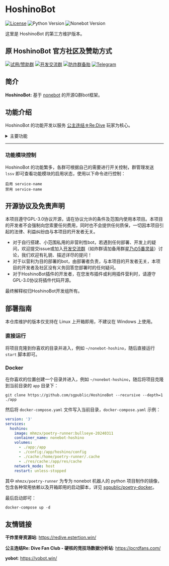 # HoshinoBot

[![License](https://img.shields.io/github/license/Ice9Coffee/HoshinoBot)](LICENSE)
![Python Version](https://img.shields.io/badge/python-3.8+-blue)
![Nonebot Version](https://img.shields.io/badge/nonebot-1.6.0%2B%2C%202.0.0---blue)

这里是 HoshinoBot 的第三方维护版本。

## 原 HoshinoBot 官方社区及赞助方式

[![试用/赞助群](https://img.shields.io/badge/试用/赞助-Hoshinoのお茶会-brightgreen)](https://jq.qq.com/?_wv=1027&k=eYGgrL4A)
[![开发交流群](https://img.shields.io/badge/开发交流-Hoshinoの4番灵装-brightgreen)](https://jq.qq.com/?_wv=1027&k=6zyqKSqT)
[![防炸群备胎](https://img.shields.io/badge/开发交流-Hoshinoの5番灵装-brightgreen)](https://jq.qq.com/?_wv=1027&k=WYcls71E)
[![Telegram](https://img.shields.io/badge/Telegram-后花园国际部-blue)](https://t.me/+u2Sv4sS-8CEwZjc1)

## 简介

**HoshinoBot:** 基于 [nonebot](https://docs.nonebot.dev/) 的开源Q群bot框架。

## 功能介绍

HoshinoBot 的功能开发以服务 [公主连结☆Re:Dive](http://priconne-redive.jp) 玩家为核心。

<details>
  <summary>主要功能</summary>

- **竞技场解法查询**：支持按服务器过滤，支持反馈点赞点踩
- **竞技场结算提醒**
- **公会战管理**
- **Rank推荐表搬运**
- **官方推特转发**
- **官方四格推送**
- **角色别称转换**
- **切噜语编解码**：切噜～♪
- **竞技场余矿查询**

</details>

-------------

### 功能模块控制

HoshinoBot 的功能繁多，各群可根据自己的需要进行开关控制，群管理发送 `lssv` 即可查看功能模块的启用状态，使用以下命令进行控制：

```
启用 service-name
禁用 service-name
```

## 开源协议及免责声明

本项目遵守GPL-3.0协议开源，请在协议允许的条件及范围内使用本项目。本项目的开发者不会强制向您索要任何费用，同时也不会提供任何质保，一切因本项目引起的法律、利益纠纷由与本项目的开发者无关。
- 对于自行搭建、小范围私用的非营利性bot，若遇到任何部署、开发上的疑问，欢迎提交issue或加入[开发交流群](https://jq.qq.com/?_wv=1027&k=6zyqKSqT)（如炸群请加备用群[星乃の5番灵装](https://jq.qq.com/?_wv=1027&k=WYcls71E)）讨论，我们欢迎有礼貌、描述详尽的提问！
- 对于以营利为目的部署的bot，由部署者负责，与本项目的开发者无关，本项目的开发者及社区没有义务回答您部署时的任何疑问。
- 对于HoshinoBot插件的开发者，在您发布插件或利用插件营利时，请遵守GPL-3.0协议将插件代码开源。

最终解释权归HoshinoBot开发组所有。


## 部署指南

本仓库维护的版本仅支持在 Linux 上开箱即用，不建议在 Windows 上使用。

### 直接运行

将项目克隆到你喜欢的目录并进入，例如 `~/nonebot-hoshino`，随后直接运行 `start` 脚本即可。

### Docker

在你喜欢的位置创建一个目录并进入，例如 `~/nonebot-hoshino`，随后将项目克隆到当前目录的 `app` 目录下：

```shell
git clone https://github.com/sgpublic/HoshinoBot --recursive --depth=1 ./app
```

然后将 `docker-compose.yaml` 文件写入当前目录，`docker-compose.yaml` 示例：

```yaml
version: '3'
services:
  hoshino:
    image: mhmzx/poetry-runner:bullseye-20240311
    container_name: nonebot-hoshino
    volumes:
      - ./app:/app
      - ./config:/app/hoshino/config
      - ./cache:/home/poetry-runner/.cache
      - ./res/cache:/app/res/cache
    network_mode: host
    restart: unless-stopped
```

其中 `mhmzx/poetry-runner` 为专为 nonebot 机器人的 python 项目制作的镜像，包含各种常用依赖以及开箱即用的启动脚本，详见 [sgpublic/poetry-docker](https://github.com/sgpublic/poetry-docker)。

最后启动即可：

```shell
docker-compose up -d
```


## 友情链接

**干炸里脊资源站**: https://redive.estertion.win/

**公主连结Re: Dive Fan Club - 硬核的竞技场数据分析站**: https://pcrdfans.com/

**yobot**: https://yobot.win/

